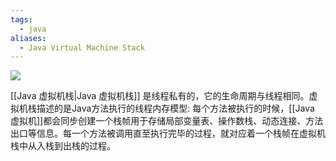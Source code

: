 ```yaml
---
tags:
  - java
aliases:
  - Java Virtual Machine Stack
---
```

![](https://imgconvert.csdnimg.cn/aHR0cHM6Ly91cGxvYWQtaW1hZ2VzLmppYW5zaHUuaW8vdXBsb2FkX2ltYWdlcy85NDQzNjUtOWQ0ZTM1OTcxMjllNDBkYS5wbmc?x-oss-process=image/format,png)

[[Java 虚拟机栈|Java 虚拟机栈]] 是线程私有的，它的生命周期与线程相同。虚拟机栈描述的是Java方法执行的线程内存模型: 每个方法被执行的时候，[[Java 虚拟机]]都会同步创建一个栈帧用于存储局部变量表、操作数栈、动态连接、方法出口等信息。每一个方法被调用直至执行完毕的过程，就对应着一个栈帧在虚拟机栈中从入栈到出栈的过程。

